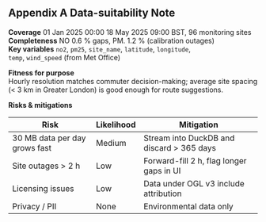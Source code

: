 ﻿## Appendix A  Data-suitability Note

**Coverage**  01 Jan 2025 00:00  18 May 2025 09:00 BST, 96 monitoring sites  
**Completeness**  NO 0.6 % gaps, PM. 1.2 % (calibration outages)  
**Key variables**  `no2`, `pm25`, `site_name`, `latitude`, `longitude`,  
`temp`, `wind_speed` (from Met Office)  

**Fitness for purpose**  
Hourly resolution matches commuter decision-making; average site spacing  
(< 3 km in Greater London) is good enough for route suggestions.

**Risks & mitigations**

| Risk | Likelihood | Mitigation |
|------|------------|------------|
| 30 MB data per day grows fast | Medium | Stream into DuckDB and discard > 365 days |
| Site outages > 2 h | Low | Forward-fill 2 h, flag longer gaps in UI |
| Licensing issues | Low | Data under OGL v3  include attribution |
| Privacy / PII | None | Environmental data only |

